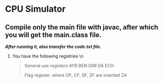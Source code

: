 # CPU Simulator
## Compile only the main file with javac, after which you will get the main.class file.
***After running it, also transfer the code.txt file.***

1. You have the following registries \n
    > General use registers
            AYB 
            BEN
            GIM
            DA
            ECH
    > 
    > Flag register. where OF, CF, SF, ZF are inserted
            ZA
